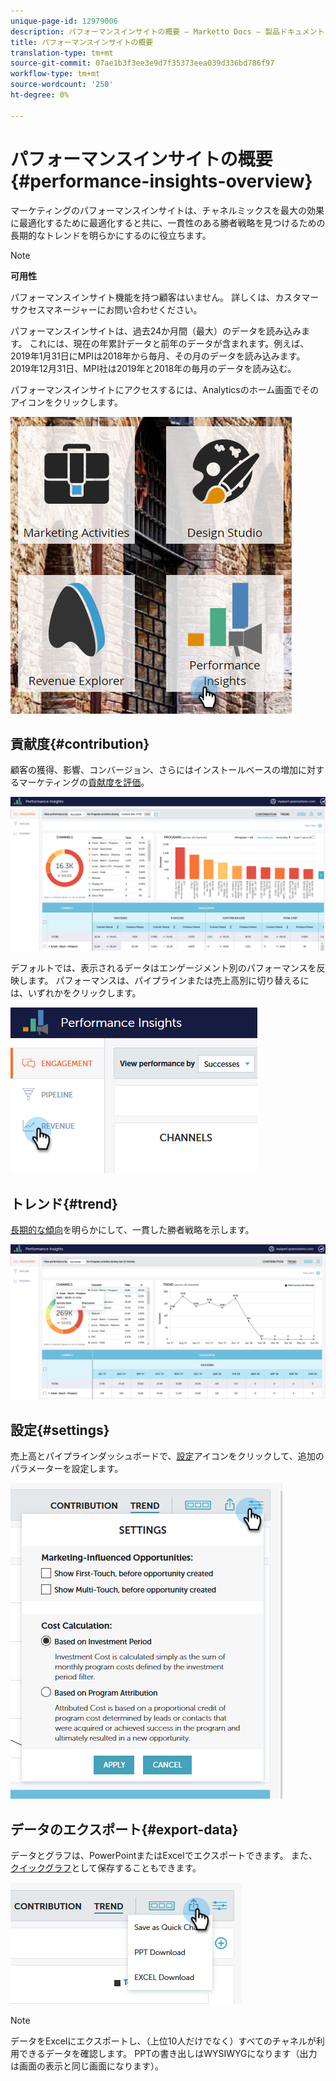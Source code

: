 ```yaml
---
unique-page-id: 12979006
description: パフォーマンスインサイトの概要 — Marketto Docs — 製品ドキュメント
title: パフォーマンスインサイトの概要
translation-type: tm+mt
source-git-commit: 07ae1b3f3ee3e9d7f35373eea039d336bd786f97
workflow-type: tm+mt
source-wordcount: '250'
ht-degree: 0%

---
```



# パフォーマンスインサイトの概要{#performance-insights-overview}

マーケティングのパフォーマンスインサイトは、チャネルミックスを最大の効果に最適化するために最適化すると共に、一貫性のある勝者戦略を見つけるための長期的なトレンドを明らかにするのに役立ちます。

>[!NOTE]
>
>**可用性**
>
>パフォーマンスインサイト機能を持つ顧客はいません。 詳しくは、カスタマーサクセスマネージャーにお問い合わせください。

パフォーマンスインサイトは、過去24か月間（最大）のデータを読み込みます。 これには、現在の年累計データと前年のデータが含まれます。例えば、2019年1月31日にMPIは2018年から毎月、その月のデータを読み込みます。 2019年12月31日、MPI社は2019年と2018年の毎月のデータを読み込む。

パフォーマンスインサイトにアクセスするには、Analyticsのホーム画面でそのアイコンをクリックします。

![](assets/one.png)

## 貢献度{#contribution}

顧客の獲得、影響、コンバージョン、さらにはインストールベースの増加に対するマーケティングの[貢献度を評価](http://docs.marketo.com/x/QAvG)。

![](assets/two.png)

デフォルトでは、表示されるデータはエンゲージメント別のパフォーマンスを反映します。 パフォーマンスは、パイプラインまたは売上高別に切り替えるには、いずれかをクリックします。

![](assets/3.png)

## トレンド{#trend}

[長期的な傾向](http://docs.marketo.com/x/QgvG)を明らかにして、一貫した勝者戦略を示します。

![](assets/4.png)

## 設定{#settings}

売上高とパイプラインダッシュボードで、[設定](http://docs.marketo.com/x/pIDS)アイコンをクリックして、追加のパラメーターを設定します。

![](assets/5.png)

## データのエクスポート{#export-data}

データとグラフは、PowerPointまたはExcelでエクスポートできます。 また、[クイックグラフ](https://docs.marketo.com/x/iRLG)として保存することもできます。

![](assets/6.png)

>[!NOTE]
>
>データをExcelにエクスポートし、（上位10人だけでなく）すべてのチャネルが利用できるデータを確認します。 PPTの書き出しはWYSIWYGになります（出力は画面の表示と同じ画面になります）。

